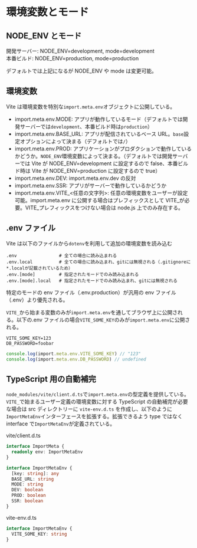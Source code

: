 # 環境変数とモード

## NODE_ENV とモード

開発サーバー: NODE_ENV=development, mode=development  
本番ビルド: NODE_ENV=production, mode=production

デフォルトでは上記になるが NODE_ENV や mode は変更可能。

## 環境変数

Vite は環境変数を特別な`import.meta.env`オブジェクトに公開している。

- import.meta.env.MODE: アプリが動作しているモード（デフォルトでは開発サーバーでは`development`、本番ビルド時は`production`）
- import.meta.env.BASE_URL: アプリが配信されているベース URL。`base`設定オプションによって決まる（デフォルトでは`/`）
- import.meta.env.PROD: アプリケーションがプロダクションで動作しているかどうか。`NODE_ENV`環境変数によって決まる。（デフォルトでは開発サーバーでは Vite が NODE_ENV=development に設定するので false、本番ビルド時は Vite が NODE_ENV=production に設定するので true）
- import.meta.env.DEV: import.meta.env.dev の反対
- import.meta.env.SSR: アプリがサーバーで動作しているかどうか
- import.meta.env.VITE\_<任意の文字列>: 任意の環境変数をユーザーが設定可能。import.meta.env に公開する場合はプレフィックスとして VITE\_が必要。VITE\_プレフィックスをつけない場合は node.js 上でのみ存在する。

## .env ファイル

Vite は以下のファイルから`dotenv`を利用して追加の環境変数を読み込む

```env.env # 全ての場合に読み込まれる
.env                # 全ての場合に読み込まれる
.env.local          # 全ての場合に読み込まれ、gitには無視される（.gitignoreに*.localが記載されているため）
.env.[mode]         # 指定されたモードでのみ読み込まれる
.env.[mode].local   # 指定されたモードでのみ読み込まれ、gitには無視される
```

特定のモードの env ファイル（.env.production）が汎用の env ファイル（.env）より優先される。

`VITE_`から始まる変数のみが`import.meta.env`を通してブラウザ上に公開される。以下の.env ファイルの場合`VITE_SOME_KEY`のみが`import.meta.env`に公開される。

```env
VITE_SOME_KEY=123
DB_PASSWORD=foobar
```

```TypeScript
console.log(import.meta.env.VITE_SOME_KEY) // "123"
console.log(import.meta.env.DB_PASSWORD) // undefined
```

## TypeScript 用の自動補完

`node_modules/vite/client.d.ts`で`import.meta.env`の型定義を提供している。`VITE_`で始まるユーザー定義の環境変数に対する TypeScript の自動補完が必要な場合は src ディレクトリーに `vite-env.d.ts` を作成し、以下のように `ImportMetaEnv`インターフェースを拡張する。拡張できるよう type ではなく interface で`ImportMetaEnv`が定義されている。

vite/client.d.ts

```TypeScript
interface ImportMeta {
  readonly env: ImportMetaEnv
}

interface ImportMetaEnv {
  [key: string]: any
  BASE_URL: string
  MODE: string
  DEV: boolean
  PROD: boolean
  SSR: boolean
}
```

vite-env.d.ts

```TypeScript
interface ImportMetaEnv {
  VITE_SOME_KEY: string
}
```
